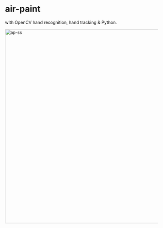 # air-paint

with OpenCV hand recognition, hand tracking & Python.

<img width="640" alt="ap-ss" src="https://user-images.githubusercontent.com/11250400/116697980-871a4380-a9cc-11eb-90e3-98ca4627168a.png">